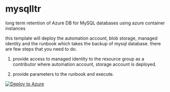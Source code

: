 # mysqlltr
long term retention of Azure DB for MySQL databases using azure container instances

this template will deploy the automation account, blob storage, managed identity and the runbook which takes the backup of mysql database. there are few steps that you need to do.

1. provide access to managed identity to the resource group as a contributor where automation account, storage account is deployed.

2. provide parameters to the runbook and execute.

[![Deploy to Azure](https://aka.ms/deploytoazurebutton)](https://portal.azure.com/#create/Microsoft.Template/uri/https%3A%2F%2Fraw.githubusercontent.com%2FNaginder%2Fmysqlltr%2Fmain%2Ftemplate%2Ftemplate.json)
